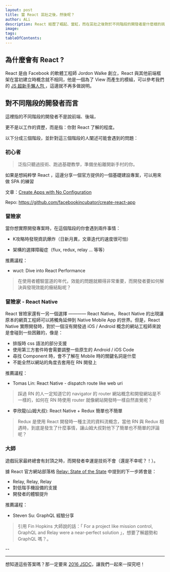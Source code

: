```yaml
---
layout: post
title: 當 React 茁壯之後，然後呢？
author: ALi
description: React 經歷了崛起、當紅，而在茁壯之後對於不同階段的開發者是什麼樣的挑戰？
image:
tags:
tableOfContents:
---
```


## 為什麼會有 React ?

React 是由 Facebook 的軟體工程師 Jordon Walke 創立，React 與其他前端框架在當初建立時概念就不相同，他是一個為了 View 而產生的模組，可以參考我們的 [JS 超新手懶人包
](http://blog.jsdc.tw/2016/08/21/jsdc2016-beginner-pack)，這邊就不再多做說明。

## 對不同階段的開發者而言

這裡指的不同階段的開發者不是說前端、後端，

更不是以工作的資歷，而是指：你對 React 了解的程度。

以下分成三個階段，並針對這三個階段的人闡述可能會遇到的問題：

### 初心者

> 泛指只聽過技術、跑過基礎教學，準備坐船離開新手村的你。

如果是想純粹學 React ，這邊分享一個官方提供的一個基礎建設專案，可以用來做 SPA 的練習

文章：[Create Apps with No Configuration](https://facebook.github.io/react/blog/2016/07/22/create-apps-with-no-configuration.html)

Repo: https://github.com/facebookincubator/create-react-app


### 冒險家

當你想實際開發專案時，在這個階段的你會遇到兩件事情：

  - K攻略時發現資訊爆炸（日新月異，文章迭代的速度很可怕）

  - 架構的選擇障礙症（flux, redux, relay ... 等等）


推薦議程：

- wuct: Dive into React Performance

> 在使用者體驗當道的年代，效能的問題就顯得非常重要，而開發者要如何解決與發現效能的癥結點呢？


### 冒險家 - React Native

React 冒險家還有一另一個選擇 ———— React Native。React Native 的出現讓原本的網頁工程師可以將觸角延伸到 Native Mobile App 的世界。但是，React Native 實際開發時，對於一個沒有開發過 iOS / Android 概念的網站工程師來說是會碰到一些困難的，像是：

- 排版時 css 語法的部分支援
- 使用第三方套件時會需要調整一些原生的 Android / iOS Code
- 尋找 Component 時，會不了解在 Mobile 時的關鍵名詞是什麼
- 不能全然以網站的角度去套用在 RN 開發上

推薦議程：

- Tomas Lin: React Native - dispatch route like web uri

> 踩過 RN 的人一定知道它的 navigator 的 router 網站概念和開發網站是不一樣的，如何在 RN 時使用 router 就像網站開發時一樣自然直覺呢？


- 李欣龍(山姆大叔): React Native + Redux 簡單也不簡單

> Redux 是使用 React 開發時一種主流的資料流概念，當他 RN 與 Redux 相遇時，到底是發生了什麼事情，讓山姆大叔對他下了簡單也不簡單的評論呢？


### 大師

遊戲玩家最終總會有封頂之時，而開發者幸運是技術不會（還是不幸呢？！）。

據 React 官方網站部落格 [Relay: State of the State](https://facebook.github.io/react/blog/2016/08/05/relay-state-of-the-state.html#whats-next) 中提到的下一步將會是：

- Relay, Relay, Relay
- 對低階手機設備的支援
- 開發者的體驗提升

推薦議程：

- Steven Su: GraphQL 經驗分享

> 引用 Fin Hopkins 大師說的話：「 For a project like mission control, GraphQL and Relay were a near-perfect solution 」，想要了解趨勢和 GraphQL 嗎？。

--

- - - -

想知道這些答案嗎？那一定要來 [2016 JSDC](http://2016.jsdc.tw/ '2016 JSDC')，讓我們一起來一探究吧！



